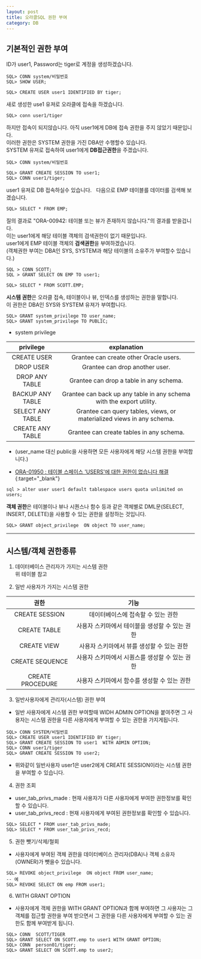 ```yaml
---
layout: post
title: 오라클SQL 권한 부여
category: DB
---
```

  
  
## 기본적인 권한 부여

ID가 user1, Password는 tiger로 계정을 생성하겠습니다.  
```
SQL> CONN system/비밀번호
SQL> SHOW USER;

SQL> CREATE USER user1 IDENTIFIED BY tiger;
```

새로 생성한 use1 유져로 오라클에 접속을 하겠습니다.  
```
SQL> conn user1/tiger
```

하지만 접속이 되지않습니다. 아직 user1에게 DB에 접속 권한을 주지 않았기 때문입니다.  
이러한 권한은 SYSTEM 권한을 가진 DBA만 수행할수 있습니다.  
SYSTEM 유져로 접속하여 user1에게 **DB접근권한**을 주겠습니다.  
```
SQL> CONN system/비밀번호

SQL> GRANT CREATE SESSION TO user1;
SQL> CONN user1/tiger;
```

user1 유져로 DB 접속하실수 있습니다.  
다음으로 EMP 테이블를 데이터를 검색해 보겠습니다.  
```
SQL> SELECT * FROM EMP;
```

질의 결과로  "ORA-00942: 테이블 또는 뷰가 존재하지 않습니다."의 결과를 받을겁니다.  
이는 user1에게 해당 테이블 객체의 검색권한이 없기 때문입니다.  
user1에게 EMP 테이블 객체의 **검색권한**을 부여하겠습니다.  
(객체권한 부여는 DBA인 SYS, SYSTEM과 해당 테이블의 소유주가 부여할수 있습니다.)  
```
SQL > CONN SCOTT;
SQL > GRANT SELECT ON EMP TO user1;

SQL> SELECT * FROM SCOTT.EMP;
```

**시스템 권한**은 오라클 접속, 테이블이나 뷰, 인덱스를 생성하는 권한을 말합니다.  
이 권한은 DBA인 SYS와 SYSTEM 유져가 부여합니다.
```
SQL> GRANT system_privilege TO user_name;
SQL> GRANT system_privilege TO PUBLIC;
```

- system privilege  
  
  
| privilege | explanation |
| :---: | :---: |
| CREATE USER | Grantee can create other Oracle users. |
| DROP USER | Grantee can drop another user. |
| DROP ANY TABLE | Grantee can drop a table in any schema. |
| BACKUP ANY TABLE | Grantee can back up any table in any schema with the export utility. |
| SELECT ANY TABLE | Grantee can query tables, views, or materialized views in any schema. |
| CREATE ANY TABLE | Grantee can create tables in any schema. |  

- (user_name 대신 public을 사용하면 모든 사용자에게 해당 시스템 권한을 부여합니다.)  

- [ORA-01950 : 테이블 스페이스 'USERS'에 대한 권한이 없습니다 해결](http://zelits.tistory.com/29){:target="_blank"}  
```
sql > alter user user1 default tablespace users quota unlimited on users;
```

**객체 권한**은 테이블이나 뷰나 시퀀스나 함수 등과 같은 객체별로 DML문(SELECT, INSERT, DELETE)을 사용할 수 있는 권한을 설정하는 것입니다.  
```
SQL> GRANT object_privilege  ON object TO user_name;
```

---

## 시스템/객체 권한종류

1. 데이터베이스 관리자가 가지는 시스템 권한  
위 테이블 참고

2. 일반 사용자가 가지는 시스템 권한  

| 권한 | 기능 |
| :---: | :---: |
| CREATE SESSION | 데이터베이스에 접속할 수 있는 권한 |
| CREATE TABLE | 사용자 스키마에서 테이블을 생성할 수 있는 권한 |
| CREATE VIEW | 사용자 스키마에서 뷰를 생성할 수 있는 권한 |
| CREATE SEQUENCE  | 사용자 스키마에서 시퀀스를 생성할 수 있는 권한 |
| CREATE PROCEDURE | 사용자 스키마에서 함수를 생성할 수 있는 권한  |


3. 일반사용자에게 관리자(시스템) 권한 부여
- 일반 사용자에게 시스템 권한 부여할때 WIDH ADMIN OPTION을 붙여주면 그 사용자는 시스템 권한을 다른 사용자에게 부여할 수 있는 권한을 가지게됩니다.
```
SQL> CONN SYSTEM/비밀번호
SQL> CREATE USER user1 IDENTIFIED BY tiger;
SQL> GRANT CREATE SESSION TO user1  WITH ADMIN OPTION;
SQL> CONN user1/tiger
SQL> GRANT CREATE SESSION TO user2;
```
- 위와같이 일반사용자 user1은 user2에게 CREATE SESSION이라는 시스템 권한을 부여할 수 있습니다.

4. 권한 조회
- user_tab_privs_made : 현재 사용자가 다른 사용자에게 부여한 권한정보를 확인할 수 있습니다.
- user_tab_privs_recd : 현재 사용자에게 부여된 권한정보를 확인할 수 있습니다.
```
SQL> SELECT * FROM user_tab_privs_made; 
SQL> SELECT * FROM user_tab_privs_recd;
```

5. 권한 뺏기/삭제/철회
- 사용자에게 부여된 객체 권한을 데이터베이스 관리자(DBA)나 객체 소유자(OWNER)가 뺏을수 있습니다.
```
SQL> REVOKE object_privilege  ON object FROM user_name;
-- 예
SQL> REVOKE SELECT ON emp FROM user1;
```

6. WITH GRANT OPTION
- 사용자에게 객체 권한을 WITH GRANT OPTION과 함께 부여하면 그 사용자는 그 객체를 접근할 권한을 부여 받으면서 그 권한을 다른 사용자에게 부여할 수 있는 권한도 함께 부여받게 됩니다.
```
SQL> CONN  SCOTT/TIGER
SQL> GRANT SELECT ON SCOTT.emp to user1 WITH GRANT OPTION;
SQL> CONN  person01/tiger; 
SQL> GRANT SELECT ON SCOTT.emp to user2;
```
